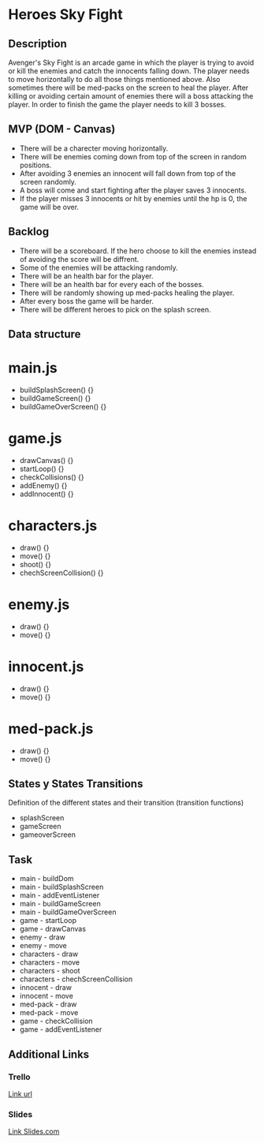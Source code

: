 # Heroes Sky Fight


## Description
Avenger's Sky Fight is an arcade game in which the player is trying to avoid or kill the enemies and  catch the innocents falling down. The player needs to move horizontally to do all those things mentioned above. Also sometimes there will be med-packs on the screen to heal the player. After killing or avoiding certain amount of enemies there will a boss attacking the player. In order to finish the game the player needs to kill 3 bosses.


## MVP (DOM - Canvas)
- There will be a charecter moving horizontally.
- There will be enemies coming down from top of the screen in random positions.
- After avoiding 3 enemies an innocent will fall down from top of the screen randomly.
- A boss will come and start fighting after the player saves 3 innocents.
- If the player misses 3 innocents or hit by enemies until the hp is 0, the game will be over.


## Backlog
- There will be a scoreboard. If the hero choose to kill the enemies instead of avoiding the score will be diffrent.
- Some of the enemies will be attacking randomly.
- There will be an health bar for the player.
- There will be an health bar for every each of the bosses.
- There will be randomly showing up med-packs healing the player.
- After every boss the game will be harder.
- There will be different heroes to pick on the splash screen.


## Data structure
# main.js
- buildSplashScreen() {}
- buildGameScreen() {}
- buildGameOverScreen() {}

# game.js
- drawCanvas() {}
- startLoop() {}
- checkCollisions() {}
- addEnemy() {}
- addInnocent() {}

# characters.js
- draw() {}
- move() {}
- shoot() {}
- chechScreenCollision() {}

# enemy.js
- draw() {}
- move() {}

# innocent.js
- draw() {}
- move() {}

# med-pack.js
- draw() {}
- move() {}


## States y States Transitions
Definition of the different states and their transition (transition functions)

- splashScreen
- gameScreen
- gameoverScreen


## Task
- main - buildDom
- main - buildSplashScreen
- main - addEventListener
- main - buildGameScreen
- main - buildGameOverScreen
- game - startLoop
- game - drawCanvas
- enemy - draw
- enemy - move
- characters - draw
- characters - move
- characters - shoot
- characters - chechScreenCollision
- innocent - draw
- innocent - move
- med-pack - draw
- med-pack - move
- game - checkCollision
- game - addEventListener


## Additional Links


### Trello
[Link url](https://trello.com)


### Slides
[Link Slides.com](http://slides.com)